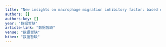 ```yaml
---
title: "New insights on macrophage migration inhibitory factor: based on molecular and functional analysis of its homologue of Chinese amphioxus"
authors: []
authors-key: []
year: "数据暂缺"
article-link: "数据暂缺"
venue: "数据暂缺"
bibex: "数据暂缺"
---
```

